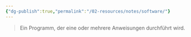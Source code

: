 ```yaml
---
{"dg-publish":true,"permalink":"/02-resources/notes/software/"}
---
```


> Ein Programm, der eine oder mehrere Anweisungen durchführt wird.